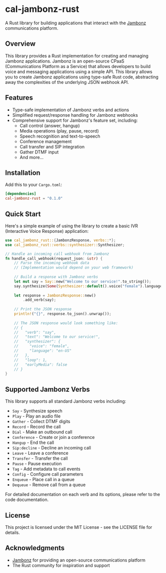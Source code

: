 # cal-jambonz-rust

A Rust library for building applications that interact with the [Jambonz](https://jambonz.org/) communications platform.

## Overview

This library provides a Rust implementation for creating and managing Jambonz applications. Jambonz is an open-source CPaaS (Communications Platform as a Service) that allows developers to build voice and messaging applications using a simple API. This library allows you to create Jambonz applications using type-safe Rust code, abstracting away the complexities of the underlying JSON webhook API.

## Features

- Type-safe implementation of Jambonz verbs and actions
- Simplified request/response handling for Jambonz webhooks
- Comprehensive support for Jambonz's feature set, including:
    - Call control (answer, hangup)
    - Media operations (play, pause, record)
    - Speech recognition and text-to-speech
    - Conference management
    - Call transfer and SIP integration
    - Gather DTMF input
    - And more...

## Installation

Add this to your `Cargo.toml`:

```toml
[dependencies]
cal-jambonz-rust = "0.1.0"
```

## Quick Start

Here's a simple example of using the library to create a basic IVR (Interactive Voice Response) application:

```rust
use cal_jambonz_rust::{JambonzResponse, verbs::*};
use cal_jambonz_rust::verbs::synthesizer::Synthesizer;

// Handle an incoming call webhook from Jambonz
fn handle_call_webhook(request_json: &str) {
    // Parse the incoming webhook data
    // (Implementation would depend on your web framework)
    
    // Build a response with Jambonz verbs
    let mut say = Say::new("Welcome to our service!".to_string());
    say.synthesize(Some(Synthesizer::default().voice("female").language("en-US")));
    
    let response = JambonzResponse::new()
        .add_verb(say);
            
    // Print the JSON response
    println!("{}", response.to_json().unwrap());
    
    // The JSON response would look something like:
    // {
    //   "verb": "say",
    //   "text": "Welcome to our service!",
    //   "synthesizer": {
    //     "voice": "female",
    //     "language": "en-US"
    //   },
    //   "loop": 1,
    //   "earlyMedia": false
    // }
}
```

## Supported Jambonz Verbs

This library supports all standard Jambonz verbs including:

- `Say` - Synthesize speech
- `Play` - Play an audio file
- `Gather` - Collect DTMF digits
- `Record` - Record the call
- `Dial` - Make an outbound call
- `Conference` - Create or join a conference
- `Hangup` - End the call
- `Sip:decline` - Decline an incoming call
- `Leave` - Leave a conference
- `Transfer` - Transfer the call
- `Pause` - Pause execution
- `Tag` - Add metadata to call events
- `Config` - Configure call parameters
- `Enqueue` - Place call in a queue
- `Dequeue` - Remove call from a queue

For detailed documentation on each verb and its options, please refer to the code documentation.

## License

This project is licensed under the MIT License - see the LICENSE file for details.

## Acknowledgments

- [Jambonz](https://jambonz.org/) for providing an open-source communications platform
- The Rust community for inspiration and support